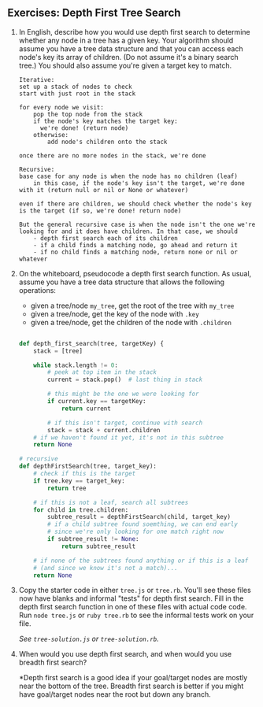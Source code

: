 ## Exercises: Depth First Tree Search

1. In English, describe how you would use depth first search to determine whether any node in a tree has a given key. Your algorithm should assume you have a tree data structure and that you can access each node's key its array of children. (Do not assume it's a binary search tree.) You should also assume you're given a target key to match.



	```
	Iterative:
	set up a stack of nodes to check
	start with just root in the stack

	for every node we visit:
		pop the top node from the stack
		if the node's key matches the target key:
		  we're done! (return node)
		otherwise:
			add node's children onto the stack

	once there are no more nodes in the stack, we're done

	```

	```
	Recursive:
	base case for any node is when the node has no children (leaf)
		in this case, if the node's key isn't the target, we're done with it (return null or nil or None or whatever)

	even if there are children, we should check whether the node's key is the target (if so, we're done! return node)

	But the general recursive case is when the node isn't the one we're looking for and it does have children. In that case, we should
		- depth first search each of its children
		- if a child finds a matching node, go ahead and return it
		- if no child finds a matching node, return none or nil or whatever
	```

1. On the whiteboard, pseudocode a depth first search function. As usual, assume you have a tree data structure that allows the following operations:

	* given a tree/node `my_tree`, get the root of the tree with `my_tree`
	* given a tree/node, get the key of the node with `.key`
	* given a tree/node, get the children of the node with `.children`



	```python

	def depth_first_search(tree, targetKey) {
		stack = [tree]

		while stack.length != 0:
			# peek at top item in the stack
			current = stack.pop()  # last thing in stack

			# this might be the one we were looking for
			if current.key == targetKey:
				return current

			# if this isn't target, continue with search
			stack = stack + current.children
		# if we haven't found it yet, it's not in this subtree
		return None
	```

	```python
	# recursive
	def depthFirstSearch(tree, target_key):
		# check if this is the target
		if tree.key == target_key:
			return tree

		# if this is not a leaf, search all subtrees
		for child in tree.children:
			subtree_result = depthFirstSearch(child, target_key)
			# if a child subtree found soemthing, we can end early
			# since we're only looking for one match right now
			if subtree_result != None:
				return subtree_result

		# if none of the subtrees found anything or if this is a leaf
		# (and since we know it's not a match)...
		return None
	```



1. Copy the starter code in either `tree.js` or `tree.rb`.  You'll see these files now have blanks and informal "tests" for depth first search.  Fill in the depth first search function in one of these files with actual code code. Run `node tree.js` or `ruby tree.rb` to see the informal tests work on your file.

	*See `tree-solution.js` or `tree-solution.rb`.*


1. When would you use depth first search, and when would you use breadth first search?

	*Depth first search is a good idea if your goal/target nodes are mostly near the bottom of the tree. Breadth first search is better if you might have goal/target nodes near the root but down any branch.
